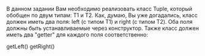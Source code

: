 В данном задании Вам необходимо реализовать класс Tuple, который обобщен по двум типам: Т1 и Т2. Как, думаю, Вы уже догадались, класс должен иметь два поля: left (с типом Т1) и right (с типом Т2). Оба поля должны быть устанавливаемые через конструктор. Также класс должен иметь два "getter" для каждого поля соответственно:

getLeft()
getRight()
